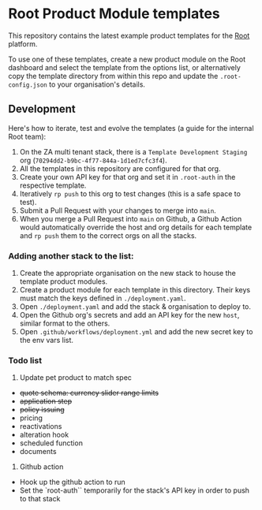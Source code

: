 # Root Product Module templates

This repository contains the latest example product templates for the [Root](https://rootplatform.com) platform.

To use one of these templates, create a new product module on the Root dashboard and select the template from the options list, or alternatively copy the template directory from within this repo and update the `.root-config.json` to your organisation's details.

## Development

Here's how to iterate, test and evolve the templates (a guide for the internal Root team):

1. On the ZA multi tenant stack, there is a `Template Development Staging` org (`70294dd2-b9bc-4f77-844a-1d1ed7cfc3f4`).
2. All the templates in this repository are configured for that org.
3. Create your own API key for that org and set it in `.root-auth` in the respective template.
3. Iteratively `rp push` to this org to test changes (this is a safe space to test).
4. Submit a Pull Request with your changes to merge into `main`.
4. When you merge a Pull Request into `main` on Github, a Github Action would automatically override the host and org details for each template and `rp push` them to the correct orgs on all the stacks.

### Adding another stack to the list:

1. Create the appropriate organisation on the new stack to house the template product modules.
1. Create a product module for each template in this directory. Their keys must match the keys defined in `./deployment.yaml`.
1. Open `./deployment.yaml` and add the stack & organisation to deploy to.
1. Open the Github org's secrets and add an API key for the new `host`, similar format to the others.
1. Open `.github/workflows/deployment.yml` and add the new secret key to the env vars list.


### Todo list

1. Update pet product to match spec
  - ~~quote schema: currency slider range limits~~
  - ~~application step~~
  - ~~policy issuing~~
  - pricing
  - reactivations
  - alteration hook
  - scheduled function
  - documents
1. Github action
  - Hook up the github action to run
  - Set the `root-auth`` temporarily for the stack's API key in order to push to that stack
